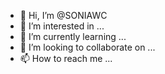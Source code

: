 - 👋 Hi, I’m @SONIAWC
- 👀 I’m interested in ...
- 🌱 I’m currently learning ...
- 💞️ I’m looking to collaborate on ...
- 📫 How to reach me ...

<!---
SONIAWC/SONIAWC is a ✨ special ✨ repository because its `README.md` (this file) appears on your GitHub profile.
You can click the Preview link to take a look at your changes.
--->

